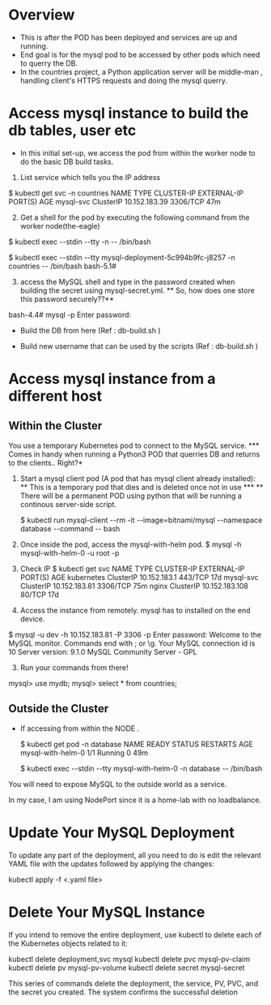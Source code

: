 # Overview
- This is after the POD has been deployed and services are up and running.
- End goal is for the mysql pod to be accessed by other pods which need to querry the DB.
- In the countries project, a Python application server will be middle-man , handling client's HTTPS
  requests and doing the mysql querry.


# Access mysql instance to build the db tables, user etc

- In this initial set-up, we access the pod from within the worker node to do the basic DB build tasks.

1. List service which tells you the IP address

  $ kubectl get svc -n countries
NAME        TYPE        CLUSTER-IP      EXTERNAL-IP   PORT(S)    AGE
mysql-svc   ClusterIP   10.152.183.39   <none>        3306/TCP   47m

2. Get a shell for the pod by executing the following command from the worker node(the-eagle)

 $ kubectl exec --stdin --tty <pod name> -n <namespace> -- /bin/bash 

 $ kubectl exec --stdin --tty mysql-deployment-5c994b9fc-j8257 -n countries -- /bin/bash
bash-5.1#

3. access the MySQL shell and type in the password created when building the secret using mysql-secret.yml.
  ** So, how does one store this password securely??**

bash-4.4# mysql -p
Enter password: 


  -  Build the DB from here (Ref : db-build.sh )

  -  Build new username that can be used by the scripts (Ref : db-build.sh )

# Access mysql instance from a different host

## Within the Cluster
You use a temporary Kubernetes pod to connect to the MySQL service.
*** Comes in handy when running a Python3 POD that querries DB and returns to the clients.. Right?* 

1. Start a mysql client pod (A pod that has mysql client already installed):
   ** This is a temporary pod that dies and is deleted once not in use ***
   ** There will be a permanent POD using python that will be running a continous server-side script.

   $ kubectl run mysql-client --rm -it --image=bitnami/mysql --namespace database --command -- bash

2. Once inside the pod, access the mysql-with-helm pod.
   $ mysql -h mysql-with-helm-0 -u root -p




1. Check IP
 $ kubectl get svc
NAME         TYPE        CLUSTER-IP       EXTERNAL-IP   PORT(S)    AGE
kubernetes   ClusterIP   10.152.183.1     <none>        443/TCP    17d
mysql-svc    ClusterIP   10.152.183.81    <none>        3306/TCP   75m
nginx        ClusterIP   10.152.183.108   <none>        80/TCP     17d

2. Access the instance from remotely. mysql has to installed on the end device.

 $ mysql -u dev -h 10.152.183.81 -P 3306 -p
Enter password:
Welcome to the MySQL monitor.  Commands end with ; or \g.
Your MySQL connection id is 10
Server version: 9.1.0 MySQL Community Server - GPL

3. Run your commands from there!

mysql> use mydb;
mysql> select * from countries;



## Outside the Cluster
- If accessing from within the NODE .

  $ kubectl get pod -n database
NAME                READY   STATUS    RESTARTS   AGE
mysql-with-helm-0   1/1     Running   0          49m

  $ kubectl exec --stdin --tty mysql-with-helm-0 -n database -- /bin/bash

You will need to expose MySQL to the outside world as a service.

In my case, I am using NodePort since it is a home-lab with no loadbalance.




# Update Your MySQL Deployment

To update any part of the deployment, all you need to do is edit the relevant YAML file with the updates followed by applying the changes:

kubectl apply -f <.yaml file>

# Delete Your MySQL Instance

If you intend to remove the entire deployment, use kubectl to delete each of the Kubernetes objects related to it:

kubectl delete deployment,svc mysql
kubectl delete pvc mysql-pv-claim
kubectl delete pv mysql-pv-volume
kubectl delete secret mysql-secret

This series of commands delete the deployment, the service, PV, PVC, and the secret you created. The system confirms the successful deletion
